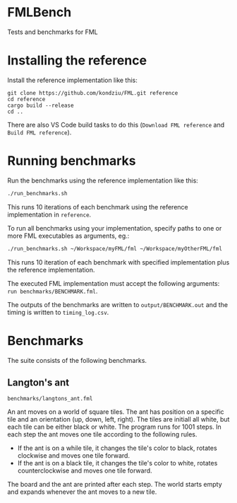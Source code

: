 # FMLBench
Tests and benchmarks for FML

# Installing the reference

Install the reference implementation like this:

```
git clone https://github.com/kondziu/FML.git reference
cd reference
cargo build --release
cd ..
```

There are also VS Code build tasks to do this (`Download FML reference` and `Build FML reference`).

# Running benchmarks

Run the benchmarks using the reference implementation like this:

```bash
./run_benchmarks.sh
```

This runs 10 iterations of each benchmark using the reference implementation in `reference`.

To run all benchmarks using your implementation, specify paths to one or more FML executables as arguments, eg.:

```bash
./run_benchmarks.sh ~/Workspace/myFML/fml ~/Workspace/myOtherFML/fml
```

This runs 10 iteration of each benchmark with specified implementation plus the reference implementation.

The executed FML implementation must accept the following arguments: `run benchmarks/BENCHMARK.fml`.

The outputs of the benchmarks are written to `output/BENCHMARK.out` and the timing is written to `timing_log.csv`.

# Benchmarks

The suite consists of the following benchmarks.

## Langton's ant

`benchmarks/langtons_ant.fml`

An ant moves on a world of square tiles. The ant has position on a specific tile and an orientation (up, down, left, right). The tiles are initiall all white, but each tile can be either black or white. The program runs for 1001 steps. In each step the ant moves one tile according to the following rules.

- If the ant is on a while tile, it changes the tile's color to black, rotates clockwise and moves one tile forward.
- If the ant is on a black tile, it changes the tile's color to white, rotates counterclockwise and moves one tile forward.

The board and the ant are printed after each step. The world starts empty and expands whenever the ant moves to a new tile.

